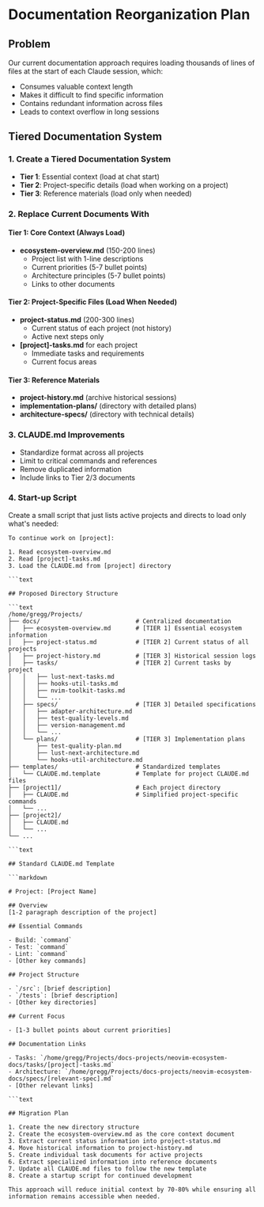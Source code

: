 
# Documentation Reorganization Plan

## Problem

Our current documentation approach requires loading thousands of lines of files at the start of each Claude session, which:

- Consumes valuable context length
- Makes it difficult to find specific information
- Contains redundant information across files
- Leads to context overflow in long sessions

## Tiered Documentation System

### 1. Create a Tiered Documentation System

- **Tier 1**: Essential context (load at chat start)
- **Tier 2**: Project-specific details (load when working on a project)
- **Tier 3**: Reference materials (load only when needed)

### 2. Replace Current Documents With

#### Tier 1: Core Context (Always Load)

- **ecosystem-overview.md** (150-200 lines)
  - Project list with 1-line descriptions
  - Current priorities (5-7 bullet points)
  - Architecture principles (5-7 bullet points)
  - Links to other documents

#### Tier 2: Project-Specific Files (Load When Needed)

- **project-status.md** (200-300 lines)
  - Current status of each project (not history)
  - Active next steps only
- **[project]-tasks.md** for each project
  - Immediate tasks and requirements
  - Current focus areas

#### Tier 3: Reference Materials

- **project-history.md** (archive historical sessions)
- **implementation-plans/** (directory with detailed plans)
- **architecture-specs/** (directory with technical details)

### 3. CLAUDE.md Improvements

- Standardize format across all projects
- Limit to critical commands and references
- Remove duplicated information
- Include links to Tier 2/3 documents

### 4. Start-up Script

Create a small script that just lists active projects and directs to load only what's needed:

```text
To continue work on [project]:

1. Read ecosystem-overview.md
2. Read [project]-tasks.md
3. Load the CLAUDE.md from [project] directory

```text

## Proposed Directory Structure

```text
/home/gregg/Projects/
├── docs/                           # Centralized documentation
│   ├── ecosystem-overview.md       # [TIER 1] Essential ecosystem information
│   ├── project-status.md           # [TIER 2] Current status of all projects
│   ├── project-history.md          # [TIER 3] Historical session logs
│   ├── tasks/                      # [TIER 2] Current tasks by project
│   │   ├── lust-next-tasks.md
│   │   ├── hooks-util-tasks.md
│   │   ├── nvim-toolkit-tasks.md
│   │   └── ...
│   ├── specs/                      # [TIER 3] Detailed specifications
│   │   ├── adapter-architecture.md
│   │   ├── test-quality-levels.md
│   │   ├── version-management.md
│   │   └── ...
│   └── plans/                      # [TIER 3] Implementation plans
│       ├── test-quality-plan.md
│       ├── lust-next-architecture.md
│       └── hooks-util-architecture.md
├── templates/                      # Standardized templates
│   └── CLAUDE.md.template          # Template for project CLAUDE.md files
├── [project1]/                     # Each project directory
│   ├── CLAUDE.md                   # Simplified project-specific commands
│   └── ...
├── [project2]/
│   ├── CLAUDE.md
│   └── ...
└── ...

```text

## Standard CLAUDE.md Template

```markdown

# Project: [Project Name]

## Overview
[1-2 paragraph description of the project]

## Essential Commands

- Build: `command`
- Test: `command`
- Lint: `command`
- [Other key commands]

## Project Structure

- `/src`: [brief description]
- `/tests`: [brief description]
- [Other key directories]

## Current Focus

- [1-3 bullet points about current priorities]

## Documentation Links

- Tasks: `/home/gregg/Projects/docs-projects/neovim-ecosystem-docs/tasks/[project]-tasks.md`
- Architecture: `/home/gregg/Projects/docs-projects/neovim-ecosystem-docs/specs/[relevant-spec].md`
- [Other relevant links]

```text

## Migration Plan

1. Create the new directory structure
2. Create the ecosystem-overview.md as the core context document
3. Extract current status information into project-status.md
4. Move historical information to project-history.md
5. Create individual task documents for active projects
6. Extract specialized information into reference documents
7. Update all CLAUDE.md files to follow the new template
8. Create a startup script for continued development

This approach will reduce initial context by 70-80% while ensuring all information remains accessible when needed.

